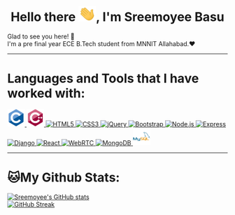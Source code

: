 <h1 align="center">Hello there <img src="https://raw.githubusercontent.com/ABSphreak/ABSphreak/master/gifs/Hi.gif" alt="mysql" width="40" height="35"/>, I'm Sreemoyee Basu  </br></h1>
<p align="center">

</p>
<p>Glad to see you here! 🤩</br>
 I'm a pre final year ECE B.Tech student from MNNIT Allahabad.❤️ </br>

</p>

<hr>

# Languages and Tools that I have worked with:
<p align="left"> 
 
 <a href="https://www.cprogramming.com/" target="_blank"> 
  <img src="https://raw.githubusercontent.com/devicons/devicon/master/icons/c/c-original.svg" alt="c" width="40" height="40"/> 
 </a> 
 <a href="https://www.w3schools.com/cpp/" target="_blank"> 
  <img src="https://raw.githubusercontent.com/devicons/devicon/master/icons/cplusplus/cplusplus-original.svg" alt="cplusplus" width="40" height="40"/> 
 </a> 
 <a href="https://www.w3.org/TR/html5/" title="HTML5">
  <img src="https://github.com/get-icon/geticon/raw/master/icons/html-5.svg" alt="HTML5" width="40" height="40">
 </a>
 <a href="https://www.w3.org/TR/CSS/" title="CSS3">
  <img src="https://github.com/get-icon/geticon/raw/master/icons/css-3.svg" alt="CSS3"  width="40" height="40">
 </a>
 <a href="https://jquery.com/" title="jQuery">
  <img src="https://github.com/get-icon/geticon/raw/master/icons/jquery-icon.svg" alt="jQuery"  width="40" height="40">
 </a>
 <a href="https://getbootstrap.com/" title="Bootstrap">
  <img src="https://github.com/get-icon/geticon/raw/master/icons/bootstrap.svg" alt="Bootstrap" width="40" height="40">
 </a>
 <a href="https://nodejs.org/" title="Node.js">
  <img src="https://github.com/get-icon/geticon/raw/master/icons/nodejs-icon.svg" alt="Node.js" width="40" height="40">
 </a>
 <a href="https://expressjs.com/" title="Express">
  <img src="https://github.com/get-icon/geticon/raw/master/icons/express.svg" alt="Express" width="40" height="40">
 </a>
 <a href="https://www.djangoproject.com/" title="Django">
  <img src="https://github.com/get-icon/geticon/raw/master/icons/django.svg" alt="Django" width="40" height="40">
 </a>
 <a href="https://reactjs.org/" title="React">
  <img src="https://github.com/get-icon/geticon/raw/master/icons/react.svg" alt="React" width="40" height="40">
 </a>
 <a href="https://www.webrtc.org/" title="WebRTC">
  <img src="https://github.com/get-icon/geticon/raw/master/icons/webrtc.svg" alt="WebRTC" width="40" height="40">
 </a>
 <a href="https://www.mongodb.org/" title="MongoDB">
  <img src="https://github.com/get-icon/geticon/raw/master/icons/mongodb-icon.svg" alt="MongoDB" width="40" height="40">
 </a>
 <a href="https://dev.mysql.com/" title="MySQL">
  <img src="https://raw.githubusercontent.com/devicons/devicon/master/icons/mysql/mysql-original-wordmark.svg" alt="mysql" width="40" height="40"/> 
 </a> 

</p>

<hr>

#  🐱My Github Stats:

  [![Sreemoyee's GitHub stats](https://github-readme-stats.vercel.app/api?username=sreebasu05&show_icons=true&theme=dark&count_private=true&hide=issues,stars&show_icons=true)](https://github.com/sreebasu05/github-readme-stats)
<br>
  [![GitHub Streak](https://github-readme-streak-stats.herokuapp.com/?user=sreebasu05&theme=dark)](https://github.com/sreebasu05/github-readme-streak-stats)
<br>
